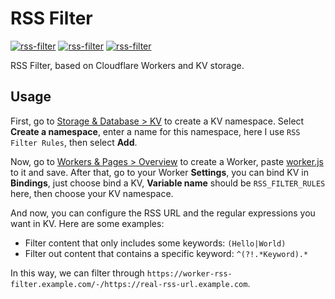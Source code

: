 # RSS Filter

[![rss-filter](https://img.shields.io/badge/LICENSE-AGPLv3%20Liscense-blue?style=flat-square)](./LICENSE)
[![rss-filter](https://img.shields.io/badge/GitHub-RSS%20Filter-blueviolet?style=flat-square&logo=github)](https://github.com/fernvenue/rss-filter)
[![rss-filter](https://img.shields.io/badge/GitLab-RSS%20Filter-orange?style=flat-square&logo=gitlab)](https://gitlab.com/fernvenue/rss-filter)

RSS Filter, based on Cloudflare Workers and KV storage.

## Usage

First, go to [Storage & Database > KV](https://dash.cloudflare.com/?to=/:account/workers/kv/namespaces) to create a KV namespace. Select **Create a namespace**, enter a name for this namespace, here I use `RSS Filter Rules`, then select **Add**.

Now, go to [Workers & Pages > Overview](https://dash.cloudflare.com/?to=/:account/workers-and-pages) to create a Worker, paste [worker.js](./worker.js) to it and save. After that, go to your Worker **Settings**, you can bind KV in **Bindings**, just choose bind a KV, **Variable name** should be `RSS_FILTER_RULES` here, then choose your KV namespace.

And now, you can configure the RSS URL and the regular expressions you want in KV. Here are some examples:

- Filter content that only includes some keywords: `(Hello|World)`
- Filter out content that contains a specific keyword: `^(?!.*Keyword).*`

In this way, we can filter through `https://worker-rss-filter.example.com/-/https://real-rss-url.example.com`.
